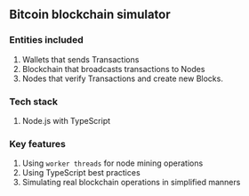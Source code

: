 ## Bitcoin blockchain simulator

### Entities included

1. Wallets that sends Transactions
2. Blockchain that broadcasts transactions to Nodes
3. Nodes that verify Transactions and create new Blocks.

### Tech stack

1. Node.js with TypeScript

### Key features

1. Using `worker threads` for node mining operations
2. Using TypeScript best practices
3. Simulating real blockchain operations in simplified manners
